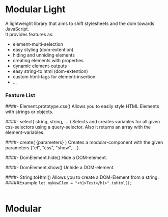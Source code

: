# Modular Light
A lightweight library that aims to shift stylesheets and the dom towards JavaScript.<br>
It provides features as:
- element-multi-selection
- easy styling (dom-extention)
- hiding and unhiding elements
- creating elements with properties
- dynamic element-outputs
- easy string-to html (dom-extention)
- custom html-tags for element-insertion
- ...

### Feature List
####- Element.prototype.css()
Allows you to easily style HTML Elements with strings or objects.

####- select( string, string, ... )
Selects and creates variables for all given css-selectors using a query-selector. Also it returns an array with the element-variables.

####- create( {parameters} )
Creates a modular-component with the given parameters ("el", "css", "show", ...).

####- DomElement.hide()
Hide a DOM-element.

####- DomElement.show()
Unhide a DOM-element.

####- String.toHtml()
Allows you to create a DOM-Element from a string.
#####Example
```let myNewElem = "<h1>Test</h1>".toHtml();```
<br><br>
# Modular
